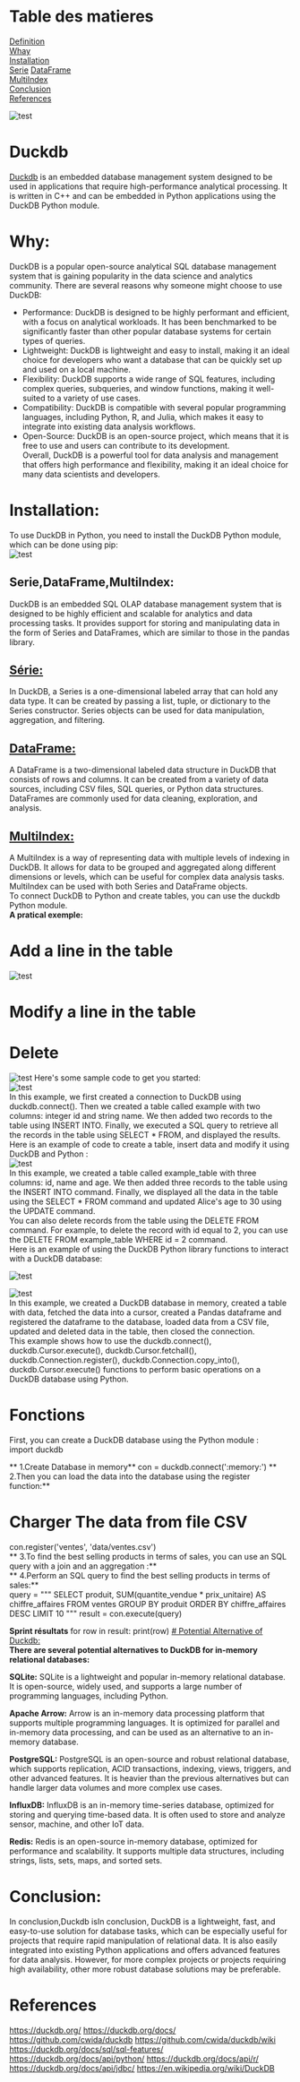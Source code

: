 
# **Table des matieres**
[Definition](#duckdb)  
[Whay](#why)   
[Installation](#installation)  
[Serie](#série)
[DataFrame](#dataframe)  
[MultiIndex](#multiindex)  
[Conclusion](#conclusion-)  
[References](#references)  


![test](images/newlogo.PNG)


# Duckdb 
[Duckdb](https://duckdb.org/docs/) is an embedded database management system designed to be used in applications that require high-performance analytical processing. It is written in C++ and can be embedded in Python applications using the DuckDB Python module.  
# **Why:** 
DuckDB is a popular open-source analytical SQL database management system that is gaining popularity in the data science and analytics community. There are several reasons why someone might choose to use DuckDB:  
- Performance: DuckDB is designed to be highly performant and efficient, with a focus on analytical workloads. It has been benchmarked to be significantly faster than other popular database systems for certain types of queries.  
- Lightweight: DuckDB is lightweight and easy to install, making it an ideal choice for developers who want a database that can be quickly set up and used on a local machine.  
- Flexibility: DuckDB supports a wide range of SQL features, including complex queries, subqueries, and window functions, making it well-suited to a variety of use cases.  
- Compatibility: DuckDB is compatible with several popular programming languages, including Python, R, and Julia, which makes it easy to integrate into existing data analysis workflows.  
- Open-Source: DuckDB is an open-source project, which means that it is free to use and users can contribute to its development.  
Overall, DuckDB is a powerful tool for data analysis and management that offers high performance and flexibility, making it an ideal choice for many data scientists and developers.  
# **Installation:**
To use DuckDB in Python, you need to install the DuckDB Python module, which can be done using pip:  
![test](images/install.PNG)

## **Serie,DataFrame,MultiIndex:**  
DuckDB is an embedded SQL OLAP database management system that is designed to be highly efficient and scalable for analytics and data processing tasks. It provides support for storing and manipulating data in the form of Series and DataFrames, which are similar to those in the pandas library.  
## [Série:](https://duckdb.org/docs/dataframe/timeseries)
In DuckDB, a Series is a one-dimensional labeled array that can hold any data type. It can be created by passing a list, tuple, or dictionary to the Series constructor. Series objects can be used for data manipulation, aggregation, and filtering.  
## [DataFrame:](https://duckdb.org/docs/dataframe/introduction.)
A DataFrame is a two-dimensional labeled data structure in DuckDB that consists of rows and columns. It can be created from a variety of data sources, including CSV files, SQL queries, or Python data structures. DataFrames are commonly used for data cleaning, exploration, and analysis.  
## [MultiIndex:](https://duckdb.org/docs/dataframe/introduction.)
A MultiIndex is a way of representing data with multiple levels of indexing in DuckDB. It allows for data to be grouped and aggregated along different dimensions or levels, which can be useful for complex data analysis tasks. MultiIndex can be used with both Series and DataFrame objects.  
To connect DuckDB to Python and create tables, you can use the duckdb Python module.   
**A pratical exemple:**  
# Add a line in the table
![test](images/pratique1.PNG)  
# Modify a line in the table  
# Delete  
![test](images/PRATIQUE3.PNG) 
Here's some sample code to get you started:  
![test](images/Caspratique1.PNG)  
In this example, we first created a connection to DuckDB using duckdb.connect(). Then we created a table called example with two columns: integer id and string name. We then added two records to the table using INSERT INTO. Finally, we executed a SQL query to retrieve all the records in the table using SELECT * FROM, and displayed the results.  
Here is an example of code to create a table, insert data and modify it using DuckDB and Python :  
![test](images/insertupdate.PNG)  
In this example, we created a table called example_table with three columns: id, name and age. We then added three records to the table using the INSERT INTO command. Finally, we displayed all the data in the table using the SELECT * FROM command and updated Alice's age to 30 using the UPDATE command.  
You can also delete records from the table using the DELETE FROM command. For example, to delete the record with id equal to 2, you can use the DELETE FROM example_table WHERE id = 2 command.  
Here is an example of using the DuckDB Python library functions to interact with a DuckDB database:  

![test](images/fonction1.PNG)  

![test](images\fonction2.png)   
In this example, we created a
DuckDB database in memory, created a table with data, fetched the data into a cursor, created a Pandas dataframe and registered the dataframe to the database, loaded data from a CSV file, updated and deleted data in the table, then closed the connection.  
This example shows how to use the duckdb.connect(), duckdb.Cursor.execute(), duckdb.Cursor.fetchall(), duckdb.Connection.register(), duckdb.Connection.copy_into(), duckdb.Cursor.execute() functions to perform basic operations on a DuckDB database using Python. 
# Fonctions
First, you can create a DuckDB database using the Python module :  
import duckdb

** 1.Create Database in memory**
con = duckdb.connect(':memory:')
** 2.Then you can load the data into the database using the register function:**
# Charger The data  from file CSV
con.register('ventes', 'data/ventes.csv')  
** 3.To find the best selling products in terms of sales, you can use an SQL query with a join and an aggregation :**  
 ** 4.Perform an SQL query to find the best selling products in terms of sales:**  
query = """
SELECT produit, SUM(quantite_vendue * prix_unitaire) AS chiffre_affaires
FROM ventes
GROUP BY produit
ORDER BY chiffre_affaires DESC
LIMIT 10
"""
result = con.execute(query)

**Sprint résultats**
for row in result:
    print(row)
[# Potential Alternative of Duckdb:]()  
**There are several potential alternatives to DuckDB for in-memory relational databases:**

**SQLite:** SQLite is a lightweight and popular in-memory relational database. It is open-source, widely used, and supports a large number of programming languages, including Python.

**Apache Arrow:** Arrow is an in-memory data processing platform that supports multiple programming languages. It is optimized for parallel and in-memory data processing, and can be used as an alternative to an in-memory database.

**PostgreSQL:** PostgreSQL is an open-source and robust relational database, which supports replication, ACID transactions, indexing, views, triggers, and other advanced features. It is heavier than the previous alternatives but can handle larger data volumes and more complex use cases.

**InfluxDB:** InfluxDB is an in-memory time-series database, optimized for storing and querying time-based data. It is often used to store and analyze sensor, machine, and other IoT data.

**Redis:** Redis is an open-source in-memory database, optimized for performance and scalability. It supports multiple data structures, including strings, lists, sets, maps, and sorted sets.
# Conclusion:
In conclusion,Duckdb isIn conclusion, DuckDB is a lightweight, fast, and easy-to-use solution for database tasks, which can be especially useful 
for projects that require rapid manipulation of relational data.
It is also easily integrated into existing Python applications and offers advanced features for data analysis. However, for more complex projects or projects requiring high availability, other more robust database solutions may be preferable.

# References
https://duckdb.org/
https://duckdb.org/docs/
https://github.com/cwida/duckdb
https://github.com/cwida/duckdb/wiki
https://duckdb.org/docs/sql/sql-features/
https://duckdb.org/docs/api/python/
https://duckdb.org/docs/api/r/
https://duckdb.org/docs/api/jdbc/
https://en.wikipedia.org/wiki/DuckDB

